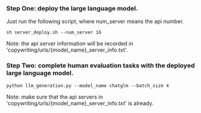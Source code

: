 ### Step One: deploy the large language model.
Just run the following script, where num_server means the api number.
```
sh server_deploy.sh --num_server 16
```

Note: the api server information will be recorded in 'copywriting/urls/{model_name}_server_info.txt'.

### Step Two: complete human evaluation tasks with the deployed large language model.
```
python llm_generation.py --model_name chatglm --batch_size 4
```

Note: make sure that the api servers in 'copywriting/urls/{model_name}_server_info.txt' is already.
